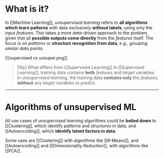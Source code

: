 # What is it?

In [[Machine Learning]], *unsupervised learning* refers to **all algorithms which learn patterns** with data exclusively **without labels**, using only the *input features*. 
This takes a more *data-driven* approach to the problem, given that all **possible outputs come directly** from the *features* itself. The focus is on *patterns* or ***structure* recognition from data**, *e.g., grouping similar data points*.

![[supervised vs unsuper.png]]

>[!tip] What differs from [[Supervised Learning]]
In [[Supervised Learning]], training data contains **both** *features* and *target* variables. In *unsupervised learning*, the training data **contains only** the *features*, **without** any *target* variables to predict.

___
# Algorithms of unsupervised ML

All use cases of *unsupervised learning* algorithms could be **boiled down** to [[Clustering]], which identify *patterns* and *structures* in data, and [[Autoencoding]], which **identify latent factors in data**.

Some uses are [[Clustering]] with algorithms like [[K-Means]], and [[Autoencoding]] and [[Dimensionality Reduction]], with algorithms like [[PCA]].